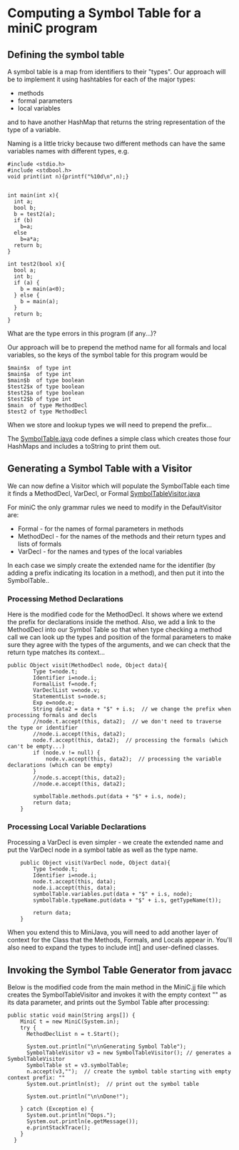 # Computing a Symbol Table for a miniC program

## Defining the symbol table
A symbol table is a map from identifiers to their "types". Our approach will be to implement it using hashtables for each of the major types:
* methods
* formal parameters
* local variables

and to have another HashMap that returns the string representation of the type of a variable.

Naming is a little tricky because two different methods can have the same variables names with different types, e.g.
```
#include <stdio.h>
#include <stdbool.h>
void print(int n){printf("%10d\n",n);}


int main(int x){
  int a;
  bool b;
  b = test2(a);
  if (b) 
    b=a;
  else
    b=a*a;
  return b;
}

int test2(bool x){
  bool a;
  int b;
  if (a) {
    b = main(a<0);
  } else {
    b = main(a);
  }
  return b;
}
```
What are the type errors in this program (if any...)?

Our approach will be to prepend the method name for all formals and local variables, so the keys of the symbol table for this program would be
```
$main$x  of type int
$main$a  of type int
$main$b  of type boolean
$test2$x of type boolean
$test2$a of type boolean
$test2$b of type int
$main  of type MethodDecl
$test2 of type MethodDecl
```
When we store and lookup types we will need to prepend the prefix...

The [SymbolTable.java](../../code/MiniC/SymbolTable.java) code defines a simple class which creates those four HashMaps 
and includes a toString to print them out.

## Generating a Symbol Table with a Visitor

We can now define a Visitor which will populate the SymbolTable each time it finds a MethodDecl, VarDecl, or Formal
[SymbolTableVisitor.java](../../code/MiniC/SymbolTableVisitor.java)

For miniC the only grammar rules we need to modify in the DefaultVisitor are:
* Formal  - for the names of formal parameters in methods
* MethodDecl - for the names of the methods and their return types and lists of formals
* VarDecl - for the names and types of the local variables

In each case we simply create the extended name for the identifier (by adding a prefix indicating
its location in a method), and then put it into the SymbolTable.. 

### Processing Method Declarations
Here is the modified code for the MethodDecl.  It shows where we extend the prefix for
declarations inside the method. Also, we add a link to the MethodDecl into our Symbol Table
so that when type checking a method call we can look up the types and position of the formal
parameters to make sure they agree with the types of the arguments, and we can check that the
return type matches its context... 

```
public Object visit(MethodDecl node, Object data){ 
        Type t=node.t;
        Identifier i=node.i;
        FormalList f=node.f;
        VarDeclList v=node.v;
        StatementList s=node.s;
        Exp e=node.e;
        String data2 = data + "$" + i.s;  // we change the prefix when processing formals and decls
        //node.t.accept(this, data2);  // we don't need to traverse the type or identifier 
        //node.i.accept(this, data2);
        node.f.accept(this, data2);  // processing the formals (which can't be empty...)
        if (node.v != null) {
            node.v.accept(this, data2);  // processing the variable declarations (which can be empty)
        }
        //node.s.accept(this, data2);
        //node.e.accept(this, data2);

        symbolTable.methods.put(data + "$" + i.s, node);
        return data; 
    }
```

### Processing Local Variable Declarations
Processing a VarDecl is even simpler - we create the extended name and 
put the VarDecl node in a symbol table as well as the type name.
```
    public Object visit(VarDecl node, Object data){ 
        Type t=node.t;
        Identifier i=node.i;
        node.t.accept(this, data);
        node.i.accept(this, data);
        symbolTable.variables.put(data + "$" + i.s, node);
        symbolTable.typeName.put(data + "$" + i.s, getTypeName(t));

        return data;
    }
```

When you extend this to MiniJava, you will need to add another layer of context for the Class
that the Methods, Formals, and Locals appear in. You'll also need to expand the types to include
int[] and user-defined classes.

## Invoking the Symbol Table Generator from javacc
Below is the modified code from the main method in the MiniC.jj file which creates the SymbolTableVisitor and invokes it with the empty context "" as its data parameter, and 
prints out the Symbol Table after processing:

```
public static void main(String args[]) {
    MiniC t = new MiniC(System.in);
    try {
      MethodDeclList n = t.Start();

      System.out.println("\n\nGenerating Symbol Table");
      SymbolTableVisitor v3 = new SymbolTableVisitor(); // generates a SymbolTableVisitor
      SymbolTable st = v3.symbolTable;
      n.accept(v3,"");  // create the symbol table starting with empty context prefix: ""
      System.out.println(st);  // print out the symbol table

      System.out.println("\n\nDone!");

    } catch (Exception e) {
      System.out.println("Oops.");
      System.out.println(e.getMessage());
      e.printStackTrace();
    }
  }
```


